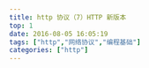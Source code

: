 ```yaml
---
title: http 协议（7）HTTP 新版本
top: 1
date: 2016-08-05 16:05:19
tags: ["http","网络协议","编程基础"]
categories: ["http"]
---
```



